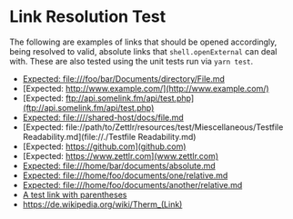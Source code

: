 # Link Resolution Test

The following are examples of links that should be opened accordingly, being resolved to valid, absolute links that `shell.openExternal` can deal with. These are also tested using the unit tests run via `yarn test`.

- [Expected: file:///foo/bar/Documents/directory/File.md](file:///foo/bar/Documents/directory/File.md)
- [Expected: http://www.example.com/](http://www.example.com/)
- [Expected: ftp://api.somelink.fm/api/test.php](ftp://api.somelink.fm/api/test.php)
- [Expected: file:////shared-host/docs/file.md](//shared-host/docs/file.md)
- [Expected: file://path/to/Zettlr/resources/test/Miescellaneous/Testfile Readability.md](file://./Testfile Readability.md)
- [Expected: https://github.com](github.com)
- [Expected: https://www.zettlr.com](www.zettlr.com)
- [Expected: file:///home/bar/documents/absolute.md](/home/bar/documents/absolute.md)
- [Expected: file:///home/foo/documents/one/relative.md](./one/relative.md)
- [Expected: file:///home/foo/documents/another/relative.md](another/relative.md)
- [A test link with parentheses](https://de.wikipedia.org/wiki/Therm_(Link))
- https://de.wikipedia.org/wiki/Therm_(Link)
